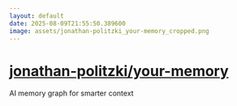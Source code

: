 ```yaml
---
layout: default
date: 2025-08-09T21:55:50.389600
image: assets/jonathan-politzki_your-memory_cropped.png
---
```


# [jonathan-politzki/your-memory](https://github.com/jonathan-politzki/your-memory)

AI memory graph for smarter context
